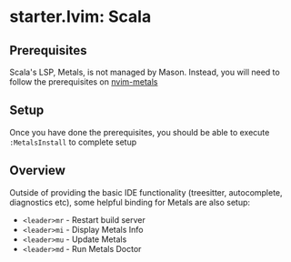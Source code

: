 # starter.lvim: Scala

## Prerequisites

Scala's LSP, Metals, is not managed by Mason. Instead, you will need to follow the prerequisites on [nvim-metals](https://github.com/scalameta/nvim-metals)

## Setup

Once you have done the prerequisites, you should be able to execute `:MetalsInstall` to complete setup

## Overview

Outside of providing the basic IDE functionality (treesitter, autocomplete, diagnostics etc), some helpful binding for Metals are also setup:

- `<leader>mr` - Restart build server
- `<leader>mi` - Display Metals Info
- `<leader>mu` - Update Metals
- `<leader>md` - Run Metals Doctor

